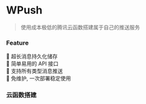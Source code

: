 # WPush
> 使用成本极低的腾讯云函数搭建属于自己的推送服务


### Feature
:tada: 超长消息持久化储存  
:tada: 简单易用的 API 接口  
:tada: 支持所有类型消息推送  
:tada: 免维护, 一次部署稳定使用


### 云函数搭建

